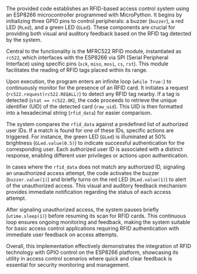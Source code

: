 The provided code establishes an RFID-based access control system using an ESP8266 microcontroller programmed with MicroPython.
It begins by initializing three GPIO pins to control peripherals: a buzzer (`buzzer`), a red LED (`RLed`), and a green LED (`GLed`).
These components are crucial for providing both visual and auditory feedback based on the RFID tag detected by the system.

Central to the functionality is the MFRC522 RFID module, instantiated as `rc522`, which interfaces with the ESP8266 via SPI (Serial Peripheral Interface) using specific pins (`sck`, `miso`, `mosi`, `cs`, `rst`). This module facilitates the reading of RFID tags placed within its range.

Upon execution, the program enters an infinite loop (`while True:`) to continuously monitor for the presence of an RFID card. It initiates a request (`rc522.request(rc522.REQALL)`) to detect any RFID tag nearby. If a tag is detected (`stat == rc522.OK`), the code proceeds to retrieve the unique identifier (UID) of the detected card (`raw_uid`). This UID is then formatted into a hexadecimal string (`rfid_data`) for easier comparison.

The system compares the `rfid_data` against a predefined list of authorized user IDs.
If a match is found for one of these IDs, specific actions are triggered. For instance, the green LED (`GLed`) is illuminated at 50% brightness (`GLed.value(0.5)`) to indicate successful authentication for the corresponding user. Each authorized user ID is associated with a distinct response, enabling different user privileges or actions upon authentication.

In cases where the `rfid_data` does not match any authorized ID, signaling an unauthorized access attempt, the code activates the buzzer (`buzzer.value(1)`) and briefly turns on the red LED (`RLed.value(1)`) to alert of the unauthorized access. This visual and auditory feedback mechanism provides immediate notification regarding the status of each access attempt.

After signaling unauthorized access, the system pauses briefly (`utime.sleep(1)`) before resuming its scan for RFID cards.
This continuous loop ensures ongoing monitoring and feedback, making the system suitable for basic access control applications requiring RFID authentication with immediate user feedback on access attempts.

Overall, this implementation effectively demonstrates the integration of RFID technology with GPIO control on the ESP8266 platform, showcasing its utility in access control scenarios where quick and clear feedback is essential for security monitoring and management.
